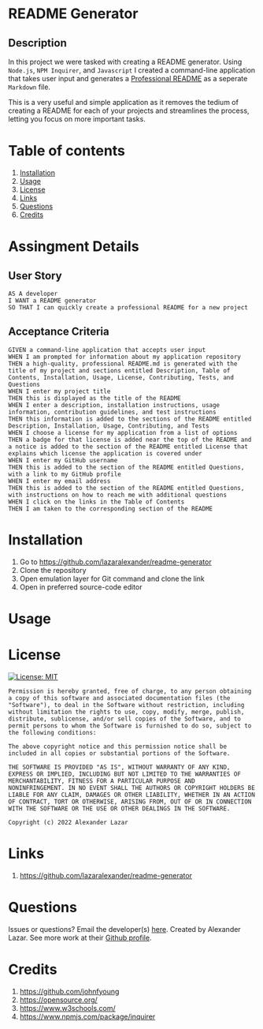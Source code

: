 # README Generator

## Description

In this project we were tasked with creating a README generator. Using `Node.js`, `NPM Inquirer`, and `Javascript` I created a command-line application that takes user input and generates a [Professional README](https://coding-boot-camp.github.io/full-stack/github/professional-readme-guide) as a seperate `Markdown` file. 

This is a very useful and simple application as it removes the tedium of creating a README for each of your projects and streamlines the process, letting you focus on more important tasks.

# Table of contents
  
1. [Installation](#installation)
2. [Usage](#usage)
3. [License](#license)
4. [Links](#links)
5. [Questions](#questions)
6. [Credits](#credits)

# Assingment Details

## User Story

```
AS A developer
I WANT a README generator
SO THAT I can quickly create a professional README for a new project
```

## Acceptance Criteria

```
GIVEN a command-line application that accepts user input
WHEN I am prompted for information about my application repository
THEN a high-quality, professional README.md is generated with the title of my project and sections entitled Description, Table of Contents, Installation, Usage, License, Contributing, Tests, and Questions
WHEN I enter my project title
THEN this is displayed as the title of the README
WHEN I enter a description, installation instructions, usage information, contribution guidelines, and test instructions
THEN this information is added to the sections of the README entitled Description, Installation, Usage, Contributing, and Tests
WHEN I choose a license for my application from a list of options
THEN a badge for that license is added near the top of the README and a notice is added to the section of the README entitled License that explains which license the application is covered under
WHEN I enter my GitHub username
THEN this is added to the section of the README entitled Questions, with a link to my GitHub profile
WHEN I enter my email address
THEN this is added to the section of the README entitled Questions, with instructions on how to reach me with additional questions
WHEN I click on the links in the Table of Contents
THEN I am taken to the corresponding section of the README
```

# Installation

1. Go to https://github.com/lazaralexander/readme-generator
2. Clone the repository
3. Open emulation layer for Git command and clone the link
4. Open in preferred source-code editor

# Usage



# License

[![License: MIT](https://img.shields.io/badge/License-MIT-yellow.svg)](https://opensource.org/licenses/MIT)

    Permission is hereby granted, free of charge, to any person obtaining
    a copy of this software and associated documentation files (the
    "Software"), to deal in the Software without restriction, including
    without limitation the rights to use, copy, modify, merge, publish,
    distribute, sublicense, and/or sell copies of the Software, and to
    permit persons to whom the Software is furnished to do so, subject to
    the following conditions:
      
    The above copyright notice and this permission notice shall be
    included in all copies or substantial portions of the Software.
      
    THE SOFTWARE IS PROVIDED "AS IS", WITHOUT WARRANTY OF ANY KIND,
    EXPRESS OR IMPLIED, INCLUDING BUT NOT LIMITED TO THE WARRANTIES OF
    MERCHANTABILITY, FITNESS FOR A PARTICULAR PURPOSE AND
    NONINFRINGEMENT. IN NO EVENT SHALL THE AUTHORS OR COPYRIGHT HOLDERS BE
    LIABLE FOR ANY CLAIM, DAMAGES OR OTHER LIABILITY, WHETHER IN AN ACTION
    OF CONTRACT, TORT OR OTHERWISE, ARISING FROM, OUT OF OR IN CONNECTION
    WITH THE SOFTWARE OR THE USE OR OTHER DEALINGS IN THE SOFTWARE.

    Copyright (c) 2022 Alexander Lazar

# Links

1. https://github.com/lazaralexander/readme-generator

# Questions
  
Issues or questions? Email the developer(s) [here](mailto:alexanderjohnlazar@gmail.com).
Created by Alexander Lazar. See more work at their [Github profile](https://github.com/lazaralexander).

# Credits

1. https://github.com/johnfyoung
2. https://opensource.org/
3. https://www.w3schools.com/
4. https://www.npmjs.com/package/inquirer